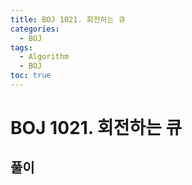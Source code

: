 ```yaml
---
title: BOJ 1021. 회전하는 큐
categories:
  - BOJ
tags:
  - Algorithm
  - BOJ
toc: true
---
```


# BOJ 1021. 회전하는 큐


## 풀이
